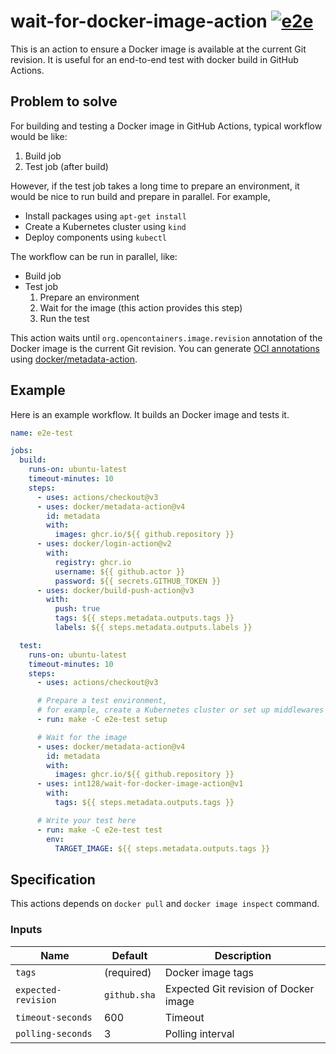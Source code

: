 # wait-for-docker-image-action [![e2e](https://github.com/int128/wait-for-docker-image-action/actions/workflows/e2e.yaml/badge.svg)](https://github.com/int128/wait-for-docker-image-action/actions/workflows/e2e.yaml)

This is an action to ensure a Docker image is available at the current Git revision.
It is useful for an end-to-end test with docker build in GitHub Actions.

## Problem to solve

For building and testing a Docker image in GitHub Actions, typical workflow would be like:

1. Build job
2. Test job (after build)

However, if the test job takes a long time to prepare an environment, it would be nice to run build and prepare in parallel.
For example,

- Install packages using `apt-get install`
- Create a Kubernetes cluster using `kind`
- Deploy components using `kubectl`

The workflow can be run in parallel, like:

- Build job
- Test job
    1. Prepare an environment
    2. Wait for the image (this action provides this step)
    3. Run the test

This action waits until `org.opencontainers.image.revision` annotation of the Docker image is the current Git revision.
You can generate [OCI annotations](https://github.com/opencontainers/image-spec/blob/main/annotations.md#pre-defined-annotation-keys) using [docker/metadata-action](https://github.com/docker/metadata-action).

## Example

Here is an example workflow.
It builds an Docker image and tests it.

```yaml
name: e2e-test

jobs:
  build:
    runs-on: ubuntu-latest
    timeout-minutes: 10
    steps:
      - uses: actions/checkout@v3
      - uses: docker/metadata-action@v4
        id: metadata
        with:
          images: ghcr.io/${{ github.repository }}
      - uses: docker/login-action@v2
        with:
          registry: ghcr.io
          username: ${{ github.actor }}
          password: ${{ secrets.GITHUB_TOKEN }}
      - uses: docker/build-push-action@v3
        with:
          push: true
          tags: ${{ steps.metadata.outputs.tags }}
          labels: ${{ steps.metadata.outputs.labels }}

  test:
    runs-on: ubuntu-latest
    timeout-minutes: 10
    steps:
      - uses: actions/checkout@v3

      # Prepare a test environment,
      # for example, create a Kubernetes cluster or set up middlewares
      - run: make -C e2e-test setup

      # Wait for the image
      - uses: docker/metadata-action@v4
        id: metadata
        with:
          images: ghcr.io/${{ github.repository }}
      - uses: int128/wait-for-docker-image-action@v1
        with:
          tags: ${{ steps.metadata.outputs.tags }}

      # Write your test here
      - run: make -C e2e-test test
        env:
          TARGET_IMAGE: ${{ steps.metadata.outputs.tags }}
```

## Specification

This actions depends on `docker pull` and `docker image inspect` command.

### Inputs

| Name                | Default      | Description                           |
| ------------------- | ------------ | ------------------------------------- |
| `tags`              | (required)   | Docker image tags                     |
| `expected-revision` | `github.sha` | Expected Git revision of Docker image |
| `timeout-seconds`   | 600          | Timeout                               |
| `polling-seconds`   | 3            | Polling interval                      |
